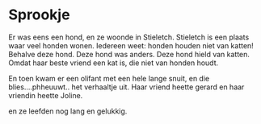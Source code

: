# Sprookje

Er was eens een hond, en ze woonde in Stieletch.
Stieletch is een plaats waar veel honden wonen.
Iedereen weet: honden houden niet van katten!
Behalve deze hond.
Deze hond was anders.
Deze hond hield van katten.
Omdat haar beste vriend een kat is, die niet van honden houdt. 

En toen kwam er een olifant met een hele lange snuit, en die blies....phheuuwt.. het verhaaltje uit.
Haar vriend heette gerard en haar vriendin heette Joline.

en ze leefden nog lang en gelukkig.
